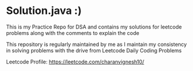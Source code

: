 # Solution.java :)
This is my Practice Repo for DSA and contains my solutions for 
leetcode problems along with the comments to explain the code

This repository is regularly maintained by me as I maintain
my consistency in solving problems with the drive from Leetcode
Daily Coding Problems

Leetcode Profile: https://leetcode.com/charanvignesh10/